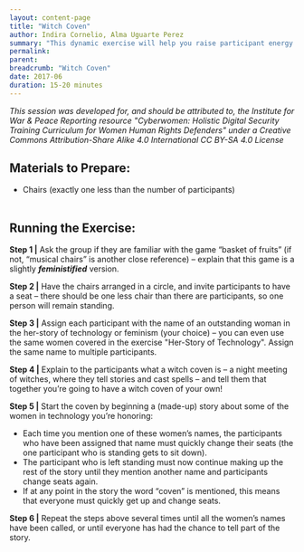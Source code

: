 ```yaml
---
layout: content-page
title: "Witch Coven"
author: Indira Cornelio, Alma Uguarte Perez
summary: "This dynamic exercise will help you raise participant energy levels and keep the group stimulated. It provides a welcome break from technical training content, while still connecting to digital security themes."
permalink:
parent: 
breadcrumb: "Witch Coven"
date: 2017-06
duration: 15-20 minutes
---
```

*This session was developed for, and should be attributed to, the Institute for War & Peace Reporting resource "Cyberwomen: Holistic Digital Security Training Curriculum for Women Human Rights Defenders" under a Creative Commons Attribution-Share Alike 4.0 International CC BY-SA 4.0 License*

## Materials to Prepare: 
- Chairs (exactly one less than the number of participants)
<br><br>

## Running the Exercise:
**Step 1 |** Ask the group if they are familiar with the game “basket of fruits” (if not, “musical chairs” is another close reference) – explain that this game is a slightly ***feministified*** version.

**Step 2 |** Have the chairs arranged in a circle, and invite participants to have a seat – there should be one less chair than there are participants, so one person will remain standing.

**Step 3 |** Assign each participant with the name of an outstanding woman in the her-story of technology or feminism (your choice) – you can even use the same women covered in the exercise "Her-Story of Technology". Assign the same name to multiple participants.

**Step 4 |** Explain to the participants what a witch coven is – a night meeting of witches, where they tell stories and cast spells – and tell them that together you’re going to have a witch coven of your own!

**Step 5 |** Start the coven by beginning a (made-up) story about some of the women in technology you’re honoring:
- Each time you mention one of these women’s names, the participants who have been assigned that name must quickly change their seats (the one participant who is standing gets to sit down).
- The participant who is left standing must now continue making up the rest of the story until they mention another name and participants change seats again.
- If at any point in the story the word “coven” is mentioned, this means that everyone must quickly get up and change seats.

**Step 6 |** Repeat the steps above several times until all the women’s names have been called, or until everyone has had the chance to tell part of the story.

